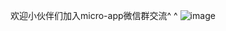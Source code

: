 
欢迎小伙伴们加入micro-app微信群交流^ ^
![image](https://github.com/user-attachments/assets/bbcc4cd6-3344-4ba5-bb9a-74d9db14401b)



















